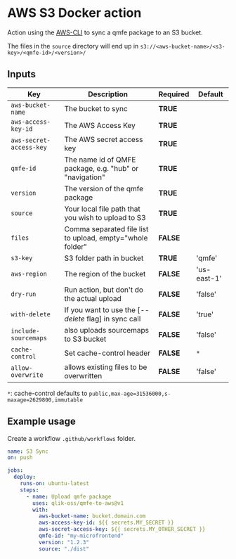 # AWS S3 Docker action

Action using the [AWS-CLI](https://docs.aws.amazon.com/cli/latest/userguide/cli-chap-welcome.html) to sync a qmfe package to an S3 bucket.

The files in the `source` directory will end up in `s3://<aws-bucket-name>/<s3-key>/<qmfe-id>/<version>/`

## Inputs

| Key                     | Description                                               | Required  | Default     |
| ----------------------- | --------------------------------------------------------- | --------- | ----------- |
| `aws-bucket-name`       | The bucket to sync                                        | **TRUE**  |             |
| `aws-access-key-id`     | The AWS Access Key                                        | **TRUE**  |             |
| `aws-secret-access-key` | The AWS secret access key                                 | **TRUE**  |             |
| `qmfe-id`               | The name id of QMFE package, e.g. "hub" or "navigation"   | **TRUE**  |             |
| `version`               | The version of the qmfe package                           | **TRUE**  |             |
| `source`                | Your local file path that you wish to upload to S3        | **TRUE**  |             |
| `files`                 | Comma separated file list to upload, empty="whole folder" | **FALSE** |             |
| `s3-key`                | S3 folder path in bucket                                  | **TRUE**  | 'qmfe'      |
| `aws-region`            | The region of the bucket                                  | **FALSE** | 'us-east-1' |
| `dry-run`               | Run action, but don't do the actual upload                | **FALSE** | 'false'     |
| `with-delete`           | If you want to use the [_--delete_ flag] in sync call     | **FALSE** | 'true'      |
| `include-sourcemaps`    | also uploads sourcemaps to S3 bucket                      | **FALSE** | 'false'     |
| `cache-control`         | Set cache-control header                                  | **FALSE** | `*`         |
| `allow-overwrite`       | allows existing files to be overwritten                   | **FALSE** | 'false'     |

`*`: cache-control defaults to `public,max-age=31536000,s-maxage=2629800,immutable`

## Example usage

Create a workflow `.github/workflows` folder.

```yaml
name: S3 Sync
on: push

jobs:
  deploy:
    runs-on: ubuntu-latest
    steps:
      - name: Upload qmfe package
        uses: qlik-oss/qmfe-to-aws@v1
        with:
          aws-bucket-name: bucket.domain.com
          aws-access-key-id: ${{ secrets.MY_SECRET }}
          aws-secret-access-key: ${{ secrets.MY_OTHER_SECRET }}
          qmfe-id: "my-microfrontend"
          version: "1.2.3"
          source: "./dist"
```
